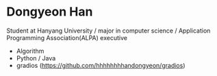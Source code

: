 Dongyeon Han
===========

Student at Hanyang University / major in computer science / Application Programming Association(ALPA) executive

 * Algorithm
 * Python / Java
 * gradios (https://github.com/hhhhhhhhandongyeon/gradios)